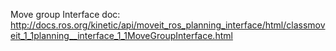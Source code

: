 Move group Interface doc: http://docs.ros.org/kinetic/api/moveit_ros_planning_interface/html/classmoveit_1_1planning__interface_1_1MoveGroupInterface.html